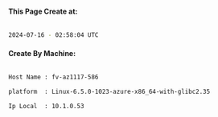 
   
#### This Page Create at:

```bash

2024-07-16 - 02:58:04 UTC

```

#### Create By Machine:

```bash

Host Name : fv-az1117-586

platform  : Linux-6.5.0-1023-azure-x86_64-with-glibc2.35

Ip Local  : 10.1.0.53

```

